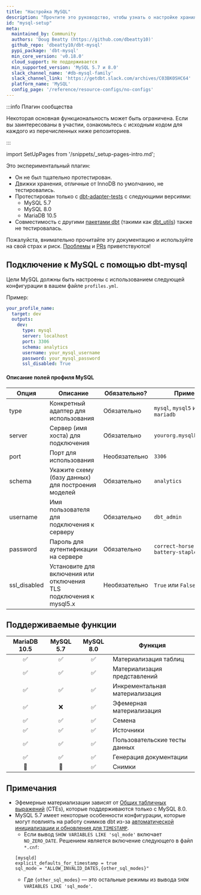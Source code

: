 ```yaml
---
title: "Настройка MySQL"
description: "Прочтите это руководство, чтобы узнать о настройке хранилища MySQL в dbt."
id: "mysql-setup"
meta:
  maintained_by: Community
  authors: 'Doug Beatty (https://github.com/dbeatty10)'
  github_repo: 'dbeatty10/dbt-mysql'
  pypi_package: 'dbt-mysql'
  min_core_version: 'v0.18.0'
  cloud_support: Не поддерживается
  min_supported_version: 'MySQL 5.7 и 8.0'
  slack_channel_name: '#db-mysql-family'
  slack_channel_link: 'https://getdbt.slack.com/archives/C03BK0SHC64'
  platform_name: 'MySQL'
  config_page: '/reference/resource-configs/no-configs'
---
```


:::info Плагин сообщества

Некоторая основная функциональность может быть ограничена. Если вы заинтересованы в участии, ознакомьтесь с исходным кодом для каждого из перечисленных ниже репозиториев.

:::

import SetUpPages from '/snippets/_setup-pages-intro.md';

<SetUpPages meta={frontMatter.meta} />

Это экспериментальный плагин:
- Он не был тщательно протестирован.
- Движки хранения, отличные от InnoDB по умолчанию, не тестировались.
- Протестирован только с [dbt-adapter-tests](https://github.com/dbt-labs/dbt-adapter-tests) с следующими версиями:
  - MySQL 5.7
  - MySQL 8.0
  - MariaDB 10.5
- Совместимость с другими [пакетами dbt](https://hub.getdbt.com/) (такими как [dbt_utils](https://hub.getdbt.com/dbt-labs/dbt_utils/latest/)) также не тестировалась.

Пожалуйста, внимательно прочитайте эту документацию и используйте на свой страх и риск. [Проблемы](https://github.com/dbeatty10/dbt-mysql/issues/new) и [PRs](https://github.com/dbeatty10/dbt-mysql/blob/main/CONTRIBUTING.rst#contributing) приветствуются!


## Подключение к MySQL с помощью dbt-mysql

Цели MySQL должны быть настроены с использованием следующей конфигурации в вашем файле `profiles.yml`.

Пример:

<File name='~/.dbt/profiles.yml'>

```yaml
your_profile_name:
  target: dev
  outputs:
    dev:
      type: mysql
      server: localhost
      port: 3306
      schema: analytics
      username: your_mysql_username
      password: your_mysql_password
      ssl_disabled: True
```

</File>

#### Описание полей профиля MySQL

| Опция          | Описание                                                                         | Обязательно?                                                      | Пример                                        |
| --------------- | -------------------------------------------------------------------------------- | ------------------------------------------------------------------ | ---------------------------------------------- |
| type            | Конкретный адаптер для использования                                             | Обязательно                                                        | `mysql`, `mysql5` или `mariadb`                            |
| server          | Сервер (имя хоста) для подключения                                               | Обязательно                                                        | `yourorg.mysqlhost.com`                        |
| port            | Порт для использования                                                           | Необязательно                                                      | `3306`                                         |
| schema          | Укажите схему (базу данных) для построения моделей                               | Обязательно                                                        | `analytics`                                    |
| username        | Имя пользователя для подключения к серверу                                       | Обязательно                                                        | `dbt_admin`                                    |
| password        | Пароль для аутентификации на сервере                                             | Обязательно                                                        | `correct-horse-battery-staple`                 |
| ssl_disabled    | Установите для включения или отключения TLS подключения к mysql5.x               | Необязательно                                                      | `True` или `False`                              |

## Поддерживаемые функции

| MariaDB 10.5 | MySQL 5.7 | MySQL 8.0 | Функция                     |
|:---------:|:---------:|:---:|-----------------------------|
|     ✅     |     ✅     |  ✅  | Материализация таблиц       |
|     ✅     |     ✅     |  ✅  | Материализация представлений |
|     ✅     |     ✅     |  ✅  | Инкрементальная материализация |
|     ✅     |     ❌     |  ✅  | Эфемерная материализация   |
|     ✅     |     ✅     |  ✅  | Семена                       |
|     ✅     |     ✅     |  ✅  | Источники                   |
|     ✅     |     ✅     |  ✅  | Пользовательские тесты данных |
|     ✅     |     ✅     |  ✅  | Генерация документации      |
|     🤷     |     🤷     |  ✅  | Снимки                      |

## Примечания 
- Эфемерные материализации зависят от [Общих табличных выражений](https://en.wikipedia.org/wiki/Hierarchical_and_recursive_queries_in_SQL) (CTEs), которые поддерживаются только с MySQL 8.0.
- MySQL 5.7 имеет некоторые особенности конфигурации, которые могут повлиять на работу снимков dbt из-за [автоматической инициализации и обновления для `TIMESTAMP`](https://dev.mysql.com/doc/refman/5.7/en/timestamp-initialization.html).
  - Если вывод `SHOW VARIABLES LIKE 'sql_mode'` включает `NO_ZERO_DATE`. Решением является включение следующего в файл `*.cnf`:
  ```
  [mysqld]
  explicit_defaults_for_timestamp = true
  sql_mode = "ALLOW_INVALID_DATES,{other_sql_modes}"
  ```
  - Где `{other_sql_modes}` — это остальные режимы из вывода `SHOW VARIABLES LIKE 'sql_mode'`.